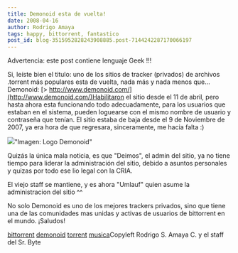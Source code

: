 ```yaml
---
title: Demonoid esta de vuelta!
date: 2008-04-16
author: Rodrigo Amaya
tags: happy, bittorrent, fantastico
post_id: blog-3515952828243908885.post-7144242287170066197
---
```


Advertencia: este post contiene lenguaje Geek
      !!!

Si, leíste bien el titulo: uno de los
      sitios de tracker (privados) de archivos .torrent más populares esta de vuelta, nada más y
      nada menos que... Demonoid:
[> http://www.demonoid.com/](http://www.demonoid.com/)Habilitaron
      el sitio desde el 11 de abril, pero hasta ahora esta funcionando todo adecuadamente, para los
      usuarios que estaban en el sistema, pueden loguearse con el mismo nombre de usuario y
      contraseña que tenían. El sitio estaba de baja desde el 9 de Noviembre de 2007, ya era hora de
      que regresara, sinceramente, me hacia falta :)

[![](http://bp1.blogger.com/_ayvorITawE4/SAYMhd2wnsI/AAAAAAAAAro/pfP-2Az_nRk/s400/demonoid.jpg)](http://bp1.blogger.com/_ayvorITawE4/SAYMhd2wnsI/AAAAAAAAAro/pfP-2Az_nRk/s1600-h/demonoid.jpg)"Imagen: Logo
      Demonoid"

Quizás la única mala
      noticia, es que "Deimos", el admin del
      sitio, ya no tiene tiempo para liderar la administración del sitio, debido a asuntos
      personales y quizas por todo ese lio legal con la CRIA.

El viejo staff se mantiene, y es ahora "Umlauf" quien asume la administracion del sitio
      ^^

No solo Demonoid es uno de los mejores trackers privados, sino que
      tiene una de las comunidades mas unidas y activas de usuarios de bittorrent en el mundo.
      ¡Saludos!

[bittorrent](http://www.blogalaxia.com/tags/bittorrent) [demonoid](http://www.blogalaxia.com/tags/demonoid) [torrent](http://www.blogalaxia.com/tags/torrent) [musica](http://www.blogalaxia.com/tags/musica)Copyleft Rodrigo S. Amaya C. y el staff del Sr.
      Byte